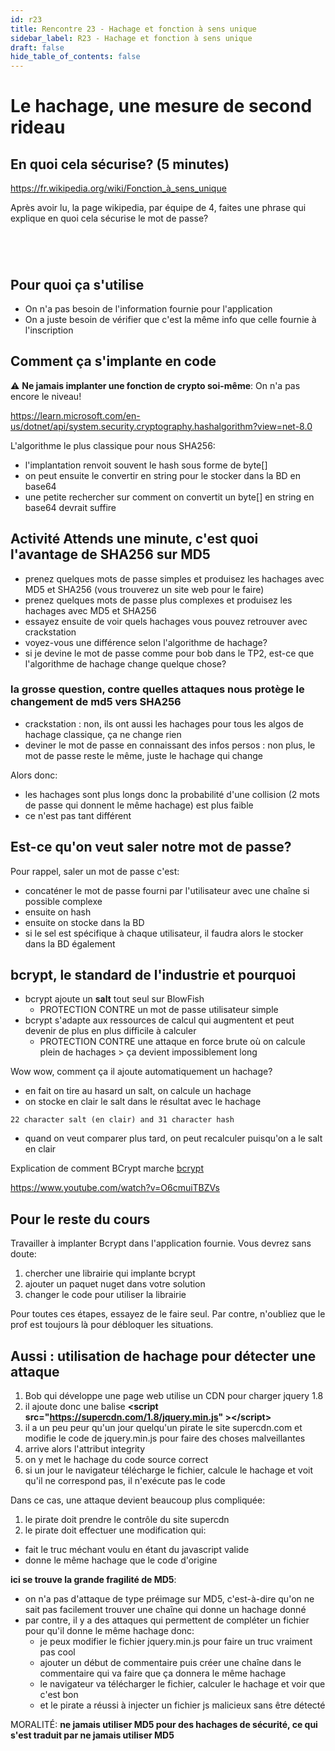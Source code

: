 ```yaml
---
id: r23
title: Rencontre 23 - Hachage et fonction à sens unique
sidebar_label: R23 - Hachage et fonction à sens unique
draft: false
hide_table_of_contents: false
---
```


# Le hachage, une mesure de second rideau

## En quoi cela sécurise? (5 minutes) 

https://fr.wikipedia.org/wiki/Fonction_à_sens_unique

Après avoir lu, la page wikipedia, par équipe de 4, faites une phrase qui explique en quoi cela sécurise le mot de passe?
```




```

## Pour quoi ça s'utilise

- On n'a pas besoin de l'information fournie pour l'application
- On a juste besoin de vérifier que c'est la même info que celle fournie à l'inscription

## Comment ça s'implante en code

:warning: **Ne jamais implanter une fonction de crypto soi-même**: On n'a pas encore le niveau!

https://learn.microsoft.com/en-us/dotnet/api/system.security.cryptography.hashalgorithm?view=net-8.0

L'algorithme le plus classique pour nous SHA256:
- l'implantation renvoit souvent le hash sous forme de byte[]
- on peut ensuite le convertir en string pour le stocker dans la BD en base64
- une petite rechercher sur comment on convertit un byte[] en string en base64 devrait suffire

## Activité Attends une minute, c'est quoi l'avantage de SHA256 sur MD5

- prenez quelques mots de passe simples et produisez les hachages avec MD5 et SHA256 (vous trouverez un site web pour le faire)
- prenez quelques mots de passe plus complexes et produisez les hachages avec MD5 et SHA256
- essayez ensuite de voir quels hachages vous pouvez retrouver avec crackstation
- voyez-vous une différence selon l'algorithme de hachage?
- si je devine le mot de passe comme pour bob dans le TP2, est-ce que l'algorithme de hachage change quelque chose?

### la grosse question, contre quelles attaques nous protège le changement de md5 vers SHA256

- crackstation : non, ils ont aussi les hachages pour tous les algos de hachage classique, ça ne change rien
- deviner le mot de passe en connaissant des infos persos : non plus, le mot de passe reste le même, juste le hachage qui change

Alors donc:
- les hachages sont plus longs donc la probabilité d'une collision (2 mots de passe qui donnent le même hachage) est plus faible
- ce n'est pas tant différent

## Est-ce qu'on veut saler notre mot de passe?

Pour rappel, saler un mot de passe c'est:
- concaténer le mot de passe fourni par l'utilisateur avec une chaîne si possible complexe
- ensuite on hash
- ensuite on stocke dans la BD
- si le sel est spécifique à chaque utilisateur, il faudra alors le stocker dans la BD également

## bcrypt, le standard de l'industrie et pourquoi

- bcrypt ajoute un **salt** tout seul sur BlowFish 
  - PROTECTION CONTRE un mot de passe utilisateur simple
- bcrypt s'adapte aux ressources de calcul qui augmentent et peut devenir de plus en plus difficile à calculer
  - PROTECTION CONTRE une attaque en force brute où on calcule plein de hachages > ça devient impossiblement long

Wow wow, comment ça il ajoute automatiquement un hachage?
- en fait on tire au hasard un salt, on calcule un hachage
- on stocke en clair le salt dans le résultat avec le hachage
```
22 character salt (en clair) and 31 character hash
```
- quand on veut comparer plus tard, on peut recalculer puisqu'on a le salt en clair

Explication de comment BCrypt marche [bcrypt](https://en.wikipedia.org/wiki/Bcrypt)

https://www.youtube.com/watch?v=O6cmuiTBZVs

## Pour le reste du cours

Travailler à implanter Bcrypt dans l'application fournie. Vous devrez sans doute:
1. chercher une librairie qui implante bcrypt
2. ajouter un paquet nuget dans votre solution
3. changer le code pour utiliser la librairie

Pour toutes ces étapes, essayez de le faire seul. Par contre, n'oubliez que le prof est toujours là pour
débloquer les situations.

## Aussi : utilisation de hachage pour détecter une attaque

1. Bob qui développe une page web utilise un CDN pour charger jquery 1.8
2. il ajoute donc une balise **&lt;script src="https://supercdn.com/1.8/jquery.min.js" &gt;&lt;/script&gt;**
3. il a un peu peur qu'un jour quelqu'un pirate le site supercdn.com et modifie le code de jquery.min.js pour faire des choses malveillantes
4. arrive alors l'attribut integrity
5. on y met le hachage du code source correct
6. si un jour le navigateur télécharge le fichier, calcule le hachage et voit qu'il ne correspond pas, il n'exécute pas le code

Dans ce cas, une attaque devient beaucoup plus compliquée:
1. le pirate doit prendre le contrôle du site supercdn
2. le pirate doit effectuer une modification qui:
  - fait le truc méchant voulu en étant du javascript valide
  - donne le même hachage que le code d'origine

**ici se trouve la grande fragilité de MD5**:
- on n'a pas d'attaque de type préimage sur MD5, c'est-à-dire qu'on ne sait pas facilement trouver une chaîne qui donne un hachage donné
- par contre, il y a des attaques qui permettent de compléter un fichier pour qu'il donne le même hachage donc:
  - je peux modifier le fichier jquery.min.js pour faire un truc vraiment pas cool
  - ajouter un début de commentaire puis créer une chaîne dans le commentaire qui va faire que ça donnera le même hachage
  - le navigateur va télécharger le fichier, calculer le hachage et voir que c'est bon
  - et le pirate a réussi à injecter un fichier js malicieux sans être détecté

MORALITÉ: **ne jamais utiliser MD5 pour des hachages de sécurité, ce qui s'est traduit par ne jamais utiliser MD5**




